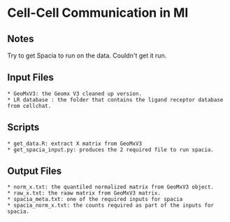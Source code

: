 # Cell-Cell Communication in MI

## Notes
Try to get Spacia to run on the data. 
Couldn't get it run. 

## Input Files
    * GeoMxV3: the Geomx V3 cleaned up version. 
    * LR database : the folder that contains the ligand receptor database from cellchat. 

## Scripts
    * get_data.R: extract X matrix from GeoMxV3
    * get_spacia_input.py: produces the 2 required file to run spacia.


## Output Files
    * norm_x.txt: the quantiled normalized matrix from GeoMxV3 object. 
    * raw_x.txt: the raaw matrix from GeoMxV3 matrix. 
    * spacia_meta.txt: one of the required inputs for spacia
    * spacia_norm_x.txt: the counts required as part of the inputs for spacia. 